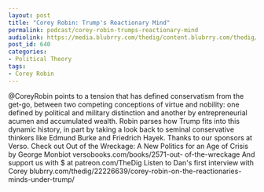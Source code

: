```yaml
---
layout: post
title: "Corey Robin: Trump's Reactionary Mind"
permalink: podcast/corey-robin-trumps-reactionary-mind
audiolink: https://media.blubrry.com/thedig/content.blubrry.com/thedig/The_Dig_-_EP_60_-_Robin.mp3
post_id: 640
categories: 
- Political Theory
tags: 
- Corey Robin
---
```


@CoreyRobin points to a tension that has defined conservatism from the  get-go, between two competing conceptions of virtue and nobility: one  defined by political and military distinction and another by  entrepreneurial  acumen and accumulated wealth. Robin parses how Trump  fits into this dynamic history, in part by taking a look back to seminal  conservative thinkers like Edmund Burke and Friedrich Hayek. Thanks to  our sponsors at Verso. Check out Out of the Wreckage: A New Politics for  an Age of Crisis by George Monbiot versobooks.com/books/2571-out-
of-the-wreckage And support us with $ at patreon.com/TheDig Listen to Dan's first interview with Corey blubrry.com/thedig/22226639/corey-robin-on-the-reactionaries-minds-under-trump/